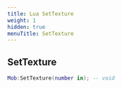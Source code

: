 ```yaml
---
title: Lua SetTexture
weight: 1
hidden: true
menuTitle: SetTexture
---
```

## SetTexture
```lua
Mob:SetTexture(number in); -- void
```